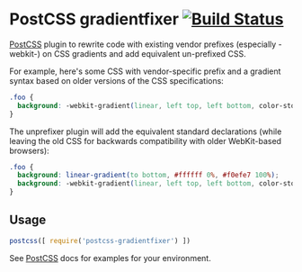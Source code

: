 # PostCSS gradientfixer [![Build Status][ci-img]][ci]

[PostCSS] plugin to rewrite code with existing vendor prefixes (especially -webkit-) on CSS gradients and add equivalent un-prefixed CSS.

[PostCSS]: https://github.com/postcss/postcss
[ci-img]:  https://travis-ci.org/hallvors/postcss-gradientfixer.svg
[ci]:      https://travis-ci.org/hallvors/postcss-gradientfixer

For example, here's some CSS with vendor-specific prefix and a gradient syntax based on older versions of the CSS specifications:

```css
.foo {
  background: -webkit-gradient(linear, left top, left bottom, color-stop(0, #ffffff), to(#f0efe7));
}
```

The unprefixer plugin will add the equivalent standard declarations (while leaving the old CSS for backwards compatibility with older WebKit-based browsers):

```css
.foo {
  background: linear-gradient(to bottom, #ffffff 0%, #f0efe7 100%);
  background: -webkit-gradient(linear, left top, left bottom, color-stop(0, #ffffff), to(#f0efe7));
}
```

## Usage

```js
postcss([ require('postcss-gradientfixer') ])
```

See [PostCSS] docs for examples for your environment.
